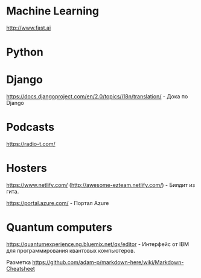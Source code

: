 # Machine Learning
http://www.fast.ai

# Python

# Django
https://docs.djangoproject.com/en/2.0/topics/i18n/translation/   -  Дока по Django

# Podcasts
https://radio-t.com/

# Hosters

https://www.netlify.com/ (http://awesome-ezteam.netlify.com/)  -  Билдит из гита.

https://portal.azure.com/  - Портал Azure

# Quantum computers
https://quantumexperience.ng.bluemix.net/qx/editor - Интерфейс от IBM для программирования квантовых компьютеров.

Разметка https://github.com/adam-p/markdown-here/wiki/Markdown-Cheatsheet
